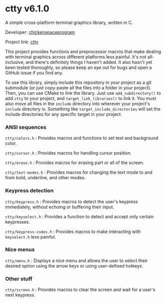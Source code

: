# ctty v6.1.0

A simple cross-platform terminal graphics library, written in C.

Developer: [chickenspaceprogram](https://github.com/chickenspaceprogram)

Project link: [ctty](https://github.com/chickenspaceprogram/ctty)

This project provides functions and preprocessor macros that make dealing with terminal graphics across different platforms less painful.
It's not all-inclusive, and there's definitely things I haven't added.
It also hasn't yet been tested thoroughly, so please keep an eye out for bugs and open a GitHub issue if you find any.

To use this library, simply include this repository in your project as a git submodule (or just copy-paste all the files into a folder in your project).
Then, you can use CMake to link the library. Just use `add_subdirectory()` to add `ctty` to your project, and `target_link_libraries()` to link it.
You must also move all files in the `include` directory into wherever your project's `include` directory is. Something like `target_include_directories` will set the include directories for any specific target in your project. 


### ANSI sequences

`ctty/colors.h` : Provides macros and functions to set text and background color.

`ctty/cursor.h` : Provides macros for handling cursor position.

`ctty/erase.h` : Provides macros for erasing part or all of the screen.

`ctty/text-modes.h` : Provides macros for changing the text mode to and from bold, underline, and other modes.

### Keypress detection

`ctty/keypress.h` : Provides macros to detect the user's keypress immediately, without echoing or buffering their input.

`ctty/keyselect.h` : Provides a function to detect and accept only certain keypresses.

`ctty/keypress-codes.h` : Provides macros to make interacting with `keyselect.h` less painful.

### Nice menus

`ctty/menu.h` : Displays a nice menu and allows the user to select their desired option using the arrow keys or using user-defined hotkeys.

### Other stuff

`ctty/screen.h` : Provides macros to clear the screen and wait for a user's next keypress.
